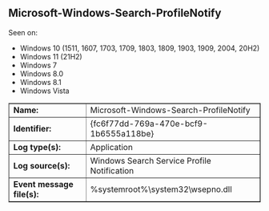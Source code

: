 ## Microsoft-Windows-Search-ProfileNotify

Seen on:
* Windows 10 (1511, 1607, 1703, 1709, 1803, 1809, 1903, 1909, 2004, 20H2)
* Windows 11 (21H2)
* Windows 7
* Windows 8.0
* Windows 8.1
* Windows Vista

<table border="1" class="docutils">
  <tbody>
    <tr>
      <td><b>Name:</b></td>
      <td>Microsoft-Windows-Search-ProfileNotify</td>
    </tr>
    <tr>
      <td><b>Identifier:</b></td>
      <td>{fc6f77dd-769a-470e-bcf9-1b6555a118be}</td>
    </tr>
    <tr>
      <td><b>Log type(s):</b></td>
      <td>Application</td>
    </tr>
    <tr>
      <td><b>Log source(s):</b></td>
      <td>Windows Search Service Profile Notification</td>
    </tr>
    <tr>
      <td><b>Event message file(s):</b></td>
      <td>%systemroot%\system32\wsepno.dll</td>
    </tr>
  </tbody>
</table>

&nbsp;

